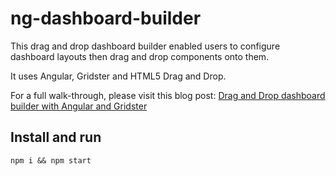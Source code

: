 # ng-dashboard-builder

This drag and drop dashboard builder enabled users to configure dashboard layouts then drag and drop components onto them.

It uses Angular, Gridster and HTML5 Drag and Drop.

For a full walk-through, please visit this blog post:
[Drag and Drop dashboard builder with Angular and Gridster](https://medium.com/javascript-in-plain-english/drag-and-drop-dashboard-builder-with-angular-and-gridster-a07592e54ce2)

## Install and run
`npm i && npm start`